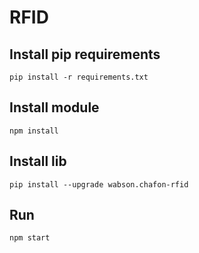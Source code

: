 # RFID

## Install pip requirements

```requirements
pip install -r requirements.txt
```

## Install module

```nodemodule
npm install
```

## Install lib

```lib
pip install --upgrade wabson.chafon-rfid
```

## Run

```run
npm start
```
